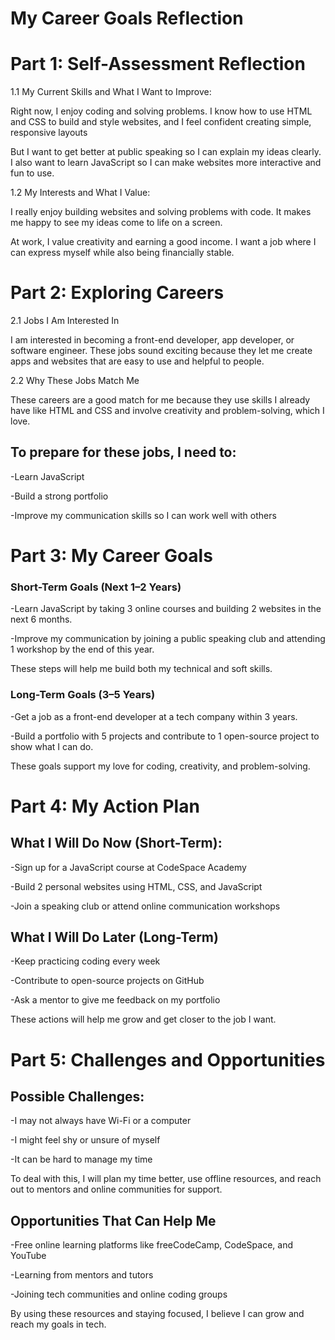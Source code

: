# My Career Goals Reflection

# Part 1: Self-Assessment Reflection

1.1 My Current Skills and What I Want to Improve:


Right now, I enjoy coding and solving problems. I know how to use HTML and CSS to build and style websites, and I feel confident creating simple, responsive layouts 

But I want to get better at public speaking so I can explain my ideas clearly. I also want to learn JavaScript so I can make websites more interactive and fun to use.


1.2 My Interests and What I Value:


I really enjoy building websites and solving problems with code. It makes me happy to see my ideas come to life on a screen.

At work, I value creativity and earning a good income. I want a job where I can express myself while also being financially stable.

# Part 2: Exploring Careers


2.1 Jobs I Am Interested In

I am interested in becoming a front-end developer, app developer, or software engineer. These jobs sound exciting because they let me create apps and websites that are easy to use and helpful to people.

2.2 Why These Jobs Match Me

These careers are a good match for me because they use skills I already have like HTML and CSS and involve creativity and problem-solving, which I love.

## To prepare for these jobs, I need to:

-Learn JavaScript

-Build a strong portfolio

-Improve my communication skills so I can work well with others

# Part 3: My Career Goals

### Short-Term Goals (Next 1–2 Years)

-Learn JavaScript by taking 3 online courses and building 2 websites in the next 6 months.

-Improve my communication by joining a public speaking club and attending 1 workshop by the end of this year.

These steps will help me build both my technical and soft skills.

### Long-Term Goals (3–5 Years)

-Get a job as a front-end developer at a tech company within 3 years.

-Build a portfolio with 5 projects and contribute to 1 open-source project to show what I can do.

These goals support my love for coding, creativity, and problem-solving.

# Part 4: My Action Plan

## What I Will Do Now (Short-Term):

-Sign up for a JavaScript course at CodeSpace Academy

-Build 2 personal websites using HTML, CSS, and JavaScript

-Join a speaking club or attend online communication workshops

## What I Will Do Later (Long-Term)

-Keep practicing coding every week

-Contribute to open-source projects on GitHub

-Ask a mentor to give me feedback on my portfolio

These actions will help me grow and get closer to the job I want.

# Part 5: Challenges and Opportunities

## Possible Challenges:

-I may not always have Wi-Fi or a computer

-I might feel shy or unsure of myself

-It can be hard to manage my time

To deal with this, I will plan my time better, use offline resources, and reach out to mentors and online communities for support.

## Opportunities That Can Help Me
-Free online learning platforms like freeCodeCamp, CodeSpace, and YouTube

-Learning from mentors and tutors

-Joining tech communities and online coding groups

By using these resources and staying focused, I believe I can grow and reach my goals in tech.


